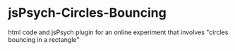 # jsPsych-Circles-Bouncing
html code and jsPsych plugin for an online experiment that involves "circles bouncing in a rectangle"
